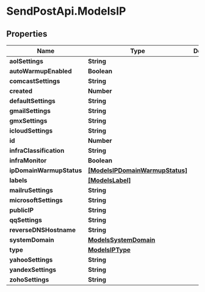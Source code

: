 # SendPostApi.ModelsIP

## Properties
Name | Type | Description | Notes
------------ | ------------- | ------------- | -------------
**aolSettings** | **String** |  | [optional] 
**autoWarmupEnabled** | **Boolean** |  | [optional] 
**comcastSettings** | **String** |  | [optional] 
**created** | **Number** |  | [optional] 
**defaultSettings** | **String** |  | [optional] 
**gmailSettings** | **String** |  | [optional] 
**gmxSettings** | **String** |  | [optional] 
**icloudSettings** | **String** |  | [optional] 
**id** | **Number** |  | [optional] 
**infraClassification** | **String** |  | [optional] 
**infraMonitor** | **Boolean** |  | [optional] 
**ipDomainWarmupStatus** | [**[ModelsIPDomainWarmupStatus]**](ModelsIPDomainWarmupStatus.md) |  | [optional] 
**labels** | [**[ModelsLabel]**](ModelsLabel.md) |  | [optional] 
**mailruSettings** | **String** |  | [optional] 
**microsoftSettings** | **String** |  | [optional] 
**publicIP** | **String** |  | [optional] 
**qqSettings** | **String** |  | [optional] 
**reverseDNSHostname** | **String** |  | [optional] 
**systemDomain** | [**ModelsSystemDomain**](ModelsSystemDomain.md) |  | [optional] 
**type** | [**ModelsIPType**](ModelsIPType.md) |  | [optional] 
**yahooSettings** | **String** |  | [optional] 
**yandexSettings** | **String** |  | [optional] 
**zohoSettings** | **String** |  | [optional] 


